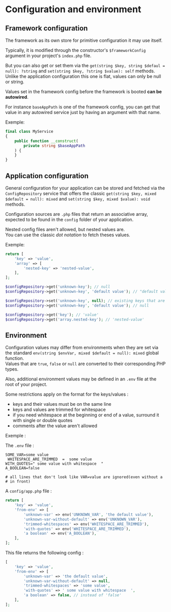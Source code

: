 # Configuration and environment

## Framework configuration

The framework as its own store for primitive configuration it may use itself.

Typically, it is modified through the constructor's `$frameworkConfig` argument in your project's `index.php` file.

But you can also get or set them via the `get(string $key, string $defaul = null): ?string` and `set(string $key, ?string $value): self` methods.  
Unlike the application configuration this one is flat, values can only be null or string.

Values set in the framework config before the framework is booted **can be autowired**.

For instance `baseAppPath` is one of the framework config, you can get that value in any autowired service just by having an argument with that name.

Exemple:
```php
final class MyService
{
    public function __construct(
        private string $baseAppPath
    ) {
    }
}
```

## Application configuration

General configuration for your application can be stored and fetched via the `ConfigRepository` service that offers the classic `get(string $key, mixed $default = null): mixed` and `set(string $key, mixed $value): void` methods.

Configuration sources are `.php` files that return an associative array, expected to be found in the `config` folder of your application. 

Nested config files aren't allowed, but nested values are.  
You can use the classic *dot notation* to fetch theses values.

Exemple:
```php
return [
    'key' => 'value',
    'array' => [
        'nested-key' => 'nested-value',
    ],
];
```

```php
$configRepository->get('unknown-key'); // null
$configRepository->get('unknown-key', 'default value'); // "default value"

$configRepository->set('unknown-key', null); // existing keys that are null don't return the default value
$configRepository->get('unknown-key', 'default value'); // null

$configRepository->get('key'); // 'value'
$configRepository->get('array.nested-key'); // 'nested-value'
```

## Environment

Configuration values may differ from environments when they are set via the standard `env(string $envVar, mixed $default = null): mixed` global function.  
Values that are `true`, `false` or `null` are converted to their corresponding PHP types.

Also, additional environment values may be defined in an `.env` file at the root of your project.

Some restrictions apply on the format for the keys/values :
- keys and their values must be on the same line
- keys and values are trimmed for whitespace
- if you need whitespace at the beginning or end of a value, surround it with single or double quotes
- comments after the value aren't allowed

Exemple :

The `.env` file :
```dotenv
SOME_VAR=some value
 WHITESPACE_ARE_TRIMMED  =  some value
WITH_QUOTES=" some value with whitespace  "
A_BOOLEAN=false

# all lines that don't look like VAR=value are ignored(even without a # in front)
```

A `config/app.php` file :

```php
return [
    'key' => 'value',
    'from-env' => [
        'unknown-var' => env('UNKNOWN_VAR', 'the default value'),
        'unknown-var-without-default' => env('UNKNOWN_VAR'),
        'trimmed-whitespaces' => env('WHITESPACE_ARE_TRIMMED'),
        'with-quotes' => env('WHITESPACE_ARE_TRIMMED'),
        'a boolean' => env('A_BOOLEAN'),
    ],   
];
```

This file returns the following config :
```php
[
    'key' => 'value',
    'from-env' => [
        'unknown-var' => 'the default value',
        'unknown-var-without-default' => null,
        'trimmed-whitespaces' => 'some value',
        'with-quotes' => ' some value with whitespace  ',
        'a boolean' => false, // instead of 'false'
    ],   
];
```
